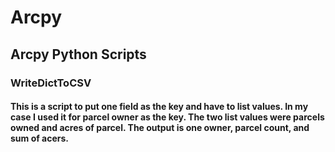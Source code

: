 # Arcpy
## Arcpy Python Scripts
### WriteDictToCSV<br> 
#### This is a script to put one field as the key and have to list values. In my case I used it for parcel owner as the key. The two list values were parcels owned and acres of parcel. The output is one owner, parcel count, and sum of acers.